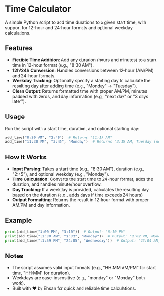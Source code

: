 # Time Calculator
A simple Python script to add time durations to a given start time, with support for 12-hour and 24-hour formats and optional weekday calculations.

## Features
- **Flexible Time Addition**: Add any duration (hours and minutes) to a start time in 12-hour format (e.g., "8:30 AM").
- **12h/24h Conversion**: Handles conversions between 12-hour (AM/PM) and 24-hour formats.
- **Weekday Tracking**: Optionally specify a starting day to calculate the resulting day after adding time (e.g., "Monday" → "Tuesday").
- **Clean Output**: Returns formatted time with proper AM/PM, minutes padded with zeros, and day information (e.g., "next day" or "3 days later").

## Usage
Run the script with a start time, duration, and optional starting day:
```python
add_time("8:30 AM", "2:45")  # Returns "11:15 AM"
add_time("11:30 PM", "3:45", "Monday")  # Returns "3:15 AM, Tuesday (next day)"
```

## How It Works
- **Input Parsing**: Takes a start time (e.g., "8:30 AM"), duration (e.g., "2:45"), and optional weekday (e.g., "Monday").
- **Time Calculation**: Converts the start time to 24-hour format, adds the duration, and handles minute/hour overflow.
- **Day Tracking**: If a weekday is provided, calculates the resulting day based on the duration (e.g., adds days if time exceeds 24 hours).
- **Output Formatting**: Returns the result in 12-hour format with proper AM/PM and day information.

## Example
```python
print(add_time("3:00 PM", "3:10"))  # Output: "6:10 PM"
print(add_time("11:30 AM", "2:32", "Monday"))  # Output: "2:02 PM, Monday"
print(add_time("11:59 PM", "24:05", "Wednesday"))  # Output: "12:04 AM, Friday (2 days later)"
```

## Notes
- The script assumes valid input formats (e.g., "HH:MM AM/PM" for start time, "HH:MM" for duration).
- Weekdays are case-insensitive (e.g., "monday" or "Monday" both work).
- Built with ❤️ by Ehsan for quick and reliable time calculations.
